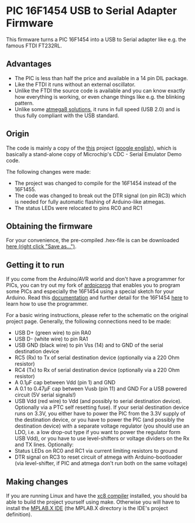 ﻿PIC 16F1454 USB to Serial Adapter Firmware
==========================================

This firmware turns a PIC 16F1454 into a USB to Serial adapter like e.g. the famous FTDI FT232RL.

## Advantages
* The PIC is less than half the price and available in a 14 pin DIL package.
* Like the FTDI it runs without an external oscillator.
* Unlike the FTDI the source code is available and you can know exactly how everything is working, or even change things like e.g. the blinking pattern.
* Unlike some [atmega8 solutions](http://www.recursion.jp/avrcdc/), it runs in full speed (USB 2.0) and is thus fully compliant with the USB standard.

## Origin
The code is mainly a copy of the [this](http://sky.geocities.jp/home_iwamoto/P16F145x/P16_L03.htm) project ([google english](http://translate.google.de/translate?hl=de&sl=ja&u=http://sky.geocities.jp/home_iwamoto/P16F145x/P16_L03.htm&prev=search)),
which is basically a stand-alone copy of Microchip's  CDC - Serial Emulator Demo code.

The following changes were made:
* The project was changed to compile for the 16F1454 instead of the 16F1455.
* The code was changed to break out the DTR signal (on pin RC3) which is needed for fully automatic flashing of Arduino-like atmegas.
* The status LEDs were relocated to pins RC0 and RC1

## Obtaining the firmware
For your convenience, the pre-compiled .hex-file is can be downloaded [here (right click "Save as...")](https://raw.githubusercontent.com/jgeisler0303/PIC16F1454_USB2Serial/master/PIC16F1454_USB2Serial.hex).

## Getting it to run
If you come from the Arduino/AVR world and don't have a programmer for PICs, you can try out my fork of [ardpicprog](https://github.com/jgeisler0303/ardpicprog) that enables you to program some PICs and especially the 16F1454 using a special sketch for your Arduino.
Read this [documentation](http://rweather.github.io/ardpicprog/) and further detail for the 16F1454 [here](https://github.com/jgeisler0303/ardpicprog#support-for-16f14545559-added-by-jgeisler0303) to learn how to use the programmer.

For a basic wiring instructions, please refer to the schematic on the original project page.
Generally, the following connections need to be made:
* USB D+ (green wire) to pin RA0
* USB D- (white wire) to pin RA1
* USB GND (black wire) to pin Vss (14) and to GND of the serial destination device
* RC5 (Rx) to Tx of serial destination device (optionally via a 220 Ohm resistor)
* RC4 (Tx) to Rx of serial destination device (optionally via a 220 Ohm resistor)
* A 0.1µF cap between Vdd (pin 1) and GND
* A 0.1 to 0.47µF cap between Vusb (pin 11) and GND
For a USB powered circuit (5V serial signals!)
* USB Vdd (red wire) to Vdd (and possibly to serial destination device). Optionally via a PTC self resetting fuse).
  If your serial destination device runs on 3.3V, you either have to power the PIC from the 3.3V supply of the destination device, or you have to power the PIC (and possibly the destination device) with a separate voltage regulator (you should use an LDO, i.e. a low drop-out type if you want to power the regulator form USB Vdd), or you have to use level-shifters or voltage dividers on the Rx and TX lines.
Optionally:
* Status LEDs on RC0 and RC1 via current limiting resistors to ground
* DTR signal on RC3 to reset circuit of atmega with Arduino-bootloader (via level-shifter, if PIC and atmega don't run both on the same voltage)

## Making changes
If you are running Linux and have the [xc8 compiler](http://www.microchip.com/pagehandler/en_us/devtools/mplabxc/) installed, you should ba able to build the project yourself using make.
Otherwise you will have to install the [MPLAB.X IDE](http://www.microchip.com/pagehandler/en-us/family/mplabx/home.html) (the MPLAB.X directory is the IDE's project definition).

